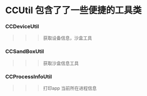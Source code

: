 # CCUtil 包含了了一些便捷的工具类

### CCDeviceUtil
> > >  获取设备信息，沙盒工具

### CCSandBoxUtil
> > >  获取沙盒信息工具

### CCProcessInfoUtil
> > >  打印app 当前所在进程信息

